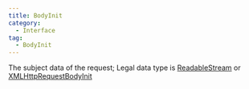 ```yaml
---
title: BodyInit
category:
  - Interface
tag:
  - BodyInit
---
```


The subject data of the request;
Legal data type is [ReadableStream](https://developer.mozilla.org/en-US/docs/Web/API/ReadableStream)
or [XMLHttpRequestBodyInit](../xml-http-request-body-init/index.md)
 


